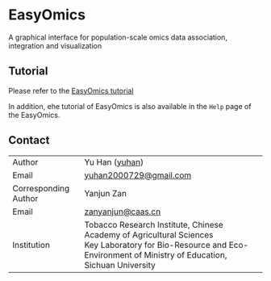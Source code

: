 
# EasyOmics

A graphical interface for population-scale omics data association, integration and visualization


## Tutorial


Please refer to the [EasyOmics tutorial](https://hanyu-me.github.io/EasyOmics_Tutorial/)

In addition, ehe tutorial of EasyOmics is also available in the `Help` page of the EasyOmics.


## Contact

| | |
| --- | --- |
| Author  | Yu Han ([yuhan](https://www.researchgate.net/profile/Yu-Han-165)) |
| Email   | <yuhan2000729@gmail.com> |
|Corresponding Author | Yanjun Zan |
| Email   | <zanyanjun@caas.cn> |
|Institution | Tobacco Research Institute, Chinese Academy of Agricultural Sciences <br> Key Laboratory for Bio-Resource and Eco-Environment of Ministry of Education, Sichuan University|



